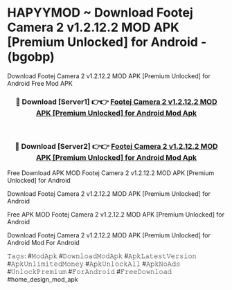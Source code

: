 # HAPYYMOD ~ Download Footej Camera 2 v1.2.12.2 MOD APK [Premium Unlocked] for Android - (bgobp)
Download Footej Camera 2 v1.2.12.2 MOD APK [Premium Unlocked] for Android Free Mod APK

<div align="center">
<h3>🔴 Download [Server1] 👉👉 <a href="https://apk-comot.site?title=Footej_Camera_2_v1.2.12.2_MOD_APK_[Premium_Unlocked]_for_Android">Footej Camera 2 v1.2.12.2 MOD APK [Premium Unlocked] for Android Mod Apk</a></h3><br>

<h3>🔴 Download [Server2] 👉👉 <a href="https://apk-comot.site?title=Footej_Camera_2_v1.2.12.2_MOD_APK_[Premium_Unlocked]_for_Android">Footej Camera 2 v1.2.12.2 MOD APK [Premium Unlocked] for Android Mod Apk</a></h3>
</div>


Free Download APK MOD Footej Camera 2 v1.2.12.2 MOD APK [Premium Unlocked] for Android

Download Footej Camera 2 v1.2.12.2 MOD APK [Premium Unlocked] for Android 

Free APK MOD Footej Camera 2 v1.2.12.2 MOD APK [Premium Unlocked] for Android 

Download Footej Camera 2 v1.2.12.2 MOD APK [Premium Unlocked] for Android Mod For Android

𝚃𝚊𝚐𝚜: #𝙼𝚘𝚍𝙰𝚙𝚔 #𝙳𝚘𝚠𝚗𝚕𝚘𝚊𝚍𝙼𝚘𝚍𝙰𝚙𝚔 #𝙰𝚙𝚔𝙻𝚊𝚝𝚎𝚜𝚝𝚅𝚎𝚛𝚜𝚒𝚘𝚗 #𝙰𝚙𝚔𝚄𝚗𝚕𝚒𝚖𝚒𝚝𝚎𝚍𝙼𝚘𝚗𝚎𝚢 #𝙰𝚙𝚔𝚄𝚗𝚕𝚘𝚌𝚔𝙰𝚕𝚕 #𝙰𝚙𝚔𝙽𝚘𝙰𝚍𝚜 #𝚄𝚗𝚕𝚘𝚌𝚔𝙿𝚛𝚎𝚖𝚒𝚞𝚖 #𝙵𝚘𝚛𝙰𝚗𝚍𝚛𝚘𝚒𝚍 #𝙵𝚛𝚎𝚎𝙳𝚘𝚠𝚗𝚕𝚘𝚊𝚍 #home_design_mod_apk